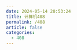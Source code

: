 ```yaml
---
date: 2024-05-14 20:53:24
title: 计算机408
permalink: /408
article: false
categories:
  - 408
---
```




